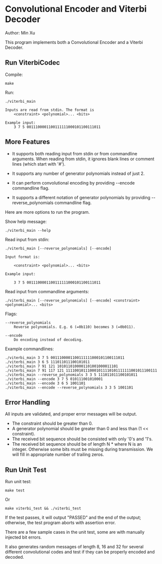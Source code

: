 Convolutional Encoder and Viterbi Decoder
=========================================

Author: Min Xu <xukmin at gmail.com>

This program implements both a Convolutional Encoder and a Viterbi Decoder.

Run ViterbiCodec
----------------
Compile:

    make

Run:

    ./viterbi_main

    Inputs are read from stdin. The format is
        <constraint> <polynomial>... <bits>

    Example input:
        3 7 5 0011100001100111111000101100111011

More Features
-------------

- It supports both reading input from stdin or from commandline arguments. When
  reading from stdin, it ignores blank lines or comment lines (which start with
  '#').

- It supports any number of generator polynomials instead of just 2.

- It can perform convolutional encoding by providing --encode commandline flag.

- It supports a different notation of generator polynomials by providing
  --reverse_polynomials commandline flag.
 
Here are more options to run the program.

Show help message:

    ./viterbi_main --help

Read input from stdin:

    ./viterbi_main [--reverse_polynomials] [--encode]

    Input format is:

        <constraint> <polynomial>... <bits>

    Example input: 

        3 7 5 0011100001100111111000101100111011

Read input from commandline arguments:

    ./viterbi_main [--reverse_polynomials] [--encode] <constraint> <polynomial>... <bits>

Flags:

    --reverse_polynomials
        Reverse polynomials. E.g. 6 (=0b110) becomes 3 (=0b011).

    --encode
        Do encoding instead of decoding.

Example commandlines:

    ./viterbi_main 3 7 5 0011100001100111111000101100111011
    ./viterbi_main 3 6 5 111011011100101011
    ./viterbi_main 7 91 121 1010110100001101001000011101
    ./viterbi_main 7 91 117 121 111100101110001011110101111111001011100111
    ./viterbi_main --reverse_polynomials 3 3 5 111011011100101011
    ./viterbi_main --encode 3 7 5 010111001010001
    ./viterbi_main --encode 3 6 5 1001101
    ./viterbi_main --encode --reverse_polynomials 3 3 5 1001101

Error Handling
--------------
All inputs are validated, and proper error messages will be output.

- The constraint should be greater than 0.
- A generator polynomial should be greater than 0 and less than
  (1 << constraint).
- The received bit sequence should be consisted with only '0's and '1's.
- The received bit sequence should be of length N * <num-of-polynomials> where
  N is an integer. Otherwise some bits must be missing during transmission. We
  will fill in appropriate number of trailing zeros.

Run Unit Test
-------------

Run unit test:

    make test

Or

    make viterbi_test && ./viterbi_test

If the test passes, it will output "PASSED" and the end of the output;
otherwise, the test program aborts with assertion error.

There are a few sample cases in the unit test, some are with manually injected
bit errors.

It also generates random messages of length 8, 16 and 32 for several different
convolutional codes and test if they can be properly encoded and decoded.

